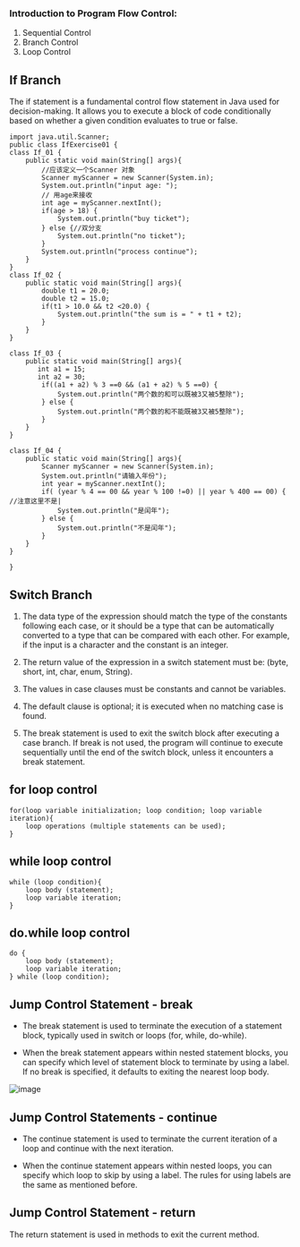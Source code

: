 ### Introduction to Program Flow Control:
1. Sequential Control
2. Branch Control
3. Loop Control

## If Branch
The if statement is a fundamental control flow statement in Java used for decision-making. It allows you to execute a block of code conditionally based on whether a given condition evaluates to true or false. 
```
import java.util.Scanner;
public class IfExercise01 {
class If_01 {
    public static void main(String[] args){
        //应该定义一个Scanner 对象
        Scanner myScanner = new Scanner(System.in); 
        System.out.println("input age: ");
        // 用age来接收
        int age = myScanner.nextInt();
        if(age > 18) {
            System.out.println("buy ticket");
        } else {//双分支
            System.out.println("no ticket");
        }
        System.out.println("process continue");
    }
}
class If_02 {
    public static void main(String[] args){
        double t1 = 20.0;
        double t2 = 15.0;
        if(t1 > 10.0 && t2 <20.0) {
            System.out.println("the sum is = " + t1 + t2);
        } 
    }
}

class If_03 {
    public static void main(String[] args){
       int a1 = 15;
       int a2 = 30;
        if((a1 + a2) % 3 ==0 && (a1 + a2) % 5 ==0) {
            System.out.println("两个数的和可以既被3又被5整除");
        } else {
            System.out.println("两个数的和不能既被3又被5整除");
        }
    }
}

class If_04 {
    public static void main(String[] args){
        Scanner myScanner = new Scanner(System.in); 
        System.out.println("请输入年份");
        int year = myScanner.nextInt();
        if( (year % 4 == 00 && year % 100 !=0) || year % 400 == 00) {  //注意这里不是|
            System.out.println("是闰年");
        } else {
            System.out.println("不是闰年");
        }
    }
}

}
```

## Switch Branch
1. The data type of the expression should match the type of the constants following each case, or it should be a type that can be automatically converted to a type that can be compared with each other. For example, if the input is a character and the constant is an integer.

2. The return value of the expression in a switch statement must be: (byte, short, int, char, enum, String).

3. The values in case clauses must be constants and cannot be variables.

4. The default clause is optional; it is executed when no matching case is found.

5. The break statement is used to exit the switch block after executing a case branch. If break is not used, the program will continue to execute sequentially until the end of the switch block, unless it encounters a break statement.


## for loop control
```
for(loop variable initialization; loop condition; loop variable iteration){
    loop operations (multiple statements can be used);
}
```

## while loop control
```
while (loop condition){
    loop body (statement);
    loop variable iteration;
}
```

## do.while loop control
```
do {
    loop body (statement);
    loop variable iteration;
} while (loop condition);
```


## Jump Control Statement - break
* The break statement is used to terminate the execution of a statement block, typically used in switch or loops (for, while, do-while).

* When the break statement appears within nested statement blocks, you can specify which level of statement block to terminate by using a label. If no break is specified, it defaults to exiting the nearest loop body.

 ![image](https://github.com/dorisjin1003/java-tutorial/assets/158774060/4b4800ce-7835-4aac-8516-74c37ff5e640)

 ## Jump Control Statements - continue
* The continue statement is used to terminate the current iteration of a loop and continue with the next iteration.

* When the continue statement appears within nested loops, you can specify which loop to skip by using a label. The rules for using labels are the same as mentioned before.

 ## Jump Control Statement - return
 The return statement is used in methods to exit the current method.
